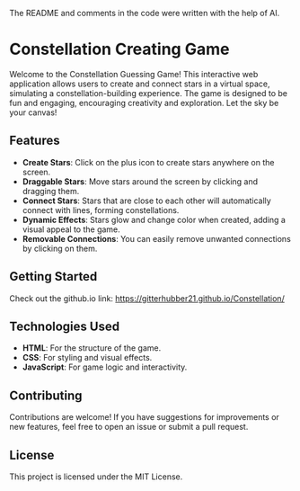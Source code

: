 The README and comments in the code were written with the help of AI.

# Constellation Creating Game

Welcome to the Constellation Guessing Game! This interactive web application allows users to create and connect stars in a virtual space, simulating a constellation-building experience. The game is designed to be fun and engaging, encouraging creativity and exploration. Let the sky be your canvas!

## Features

- **Create Stars**: Click on the plus icon to create stars anywhere on the screen.
- **Draggable Stars**: Move stars around the screen by clicking and dragging them.
- **Connect Stars**: Stars that are close to each other will automatically connect with lines, forming constellations.
- **Dynamic Effects**: Stars glow and change color when created, adding a visual appeal to the game.
- **Removable Connections**: You can easily remove unwanted connections by clicking on them.

## Getting Started

Check out the github.io link:
https://gitterhubber21.github.io/Constellation/

## Technologies Used

- **HTML**: For the structure of the game.
- **CSS**: For styling and visual effects.
- **JavaScript**: For game logic and interactivity.

## Contributing

Contributions are welcome! If you have suggestions for improvements or new features, feel free to open an issue or submit a pull request.

## License

This project is licensed under the MIT License.
